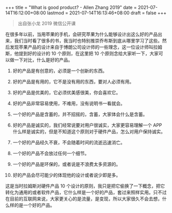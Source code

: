 +++
title = "What is good product? - Allen Zhang 2019"
date = 2021-07-14T16:12:00+08:00
lastmod = 2021-07-14T16:13:46+08:00
draft = false
+++

> 出自张小龙 2019 微信公开课

在很多年以前，当用苹果的手机，会研究苹果为什么能够设计出这么好的产品出来，我们当时看了很多的书，我当时也特别推崇乔布斯到底从哪里学习了这些。然后发现苹果产品的设计来自于博朗公司设计师的一些理念，这一位设计师叫拉姆斯，他提到好的设计的 10 个原则，在这里把 10 个原则念给大家听一下，大家可以做一下对比，什么是好的产品。

1.  好的产品是有创意的，必须是一个创新的东西。

2.  好的产品是有用的，它不是没有用的东西，要对人必须有用。

3.  好的产品是优美的，它必须优美感很美，你会喜欢它。

4.  好的产品非常容易使用，不难用，没有说明书一看就会。

5.  一个好的产品是含蓄的，并不招摇的，含蓄，大家体会什么是含蓄。

6.  好的产品是诚实的，我们经常说要对用户很诚实，大家更容易理解一个 APP 什么样是诚实的，但是不知道这个原则对于硬件产品，怎么对用户保持诚实。

7.  一个好的产品经久不衰，不会随着时间的流逝迅速消亡。

8.  一个好的产品不会放过任何一个细节。

9.  一个好的产品是环保的，或者说是不浪费太多资源的。

10. 好的产品会尽可能少的体现他的设计或者说少即是多。

这是当时拉姆斯对硬件产品 10 个设计的原则，我只是把它偷换了一下概念，把它转化为通用的或者软件产品，它什么样是一个好的产品，套过来照样实用。只不过在目前的互联网来说，大家更关心的是流量，是变现，所以大家很久不会去想，什么样的是一个好的产品。
